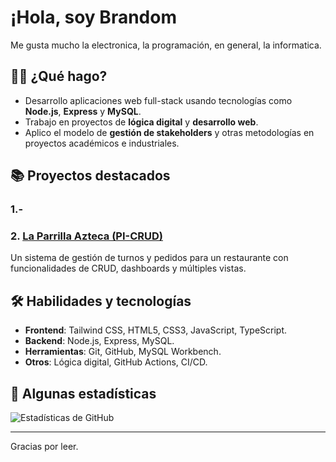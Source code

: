 # ¡Hola, soy Brandom 

Me gusta mucho la electronica, la programación, en general, la informatica.

## 🧑‍💻 ¿Qué hago?

- Desarrollo aplicaciones web full-stack usando tecnologías como **Node.js**, **Express** y **MySQL**.
- Trabajo en proyectos de **lógica digital** y **desarrollo web**.
- Aplico el modelo de **gestión de stakeholders** y otras metodologías en proyectos académicos e industriales.

## 📚 Proyectos destacados

### 1.-

### 2. **[La Parrilla Azteca (PI-CRUD)](https://github.com/NexusJC/PI-CRUD)**
   Un sistema de gestión de turnos y pedidos para un restaurante con funcionalidades de CRUD, dashboards y múltiples vistas.
   
## 🛠️ Habilidades y tecnologías

- **Frontend**: Tailwind CSS, HTML5, CSS3, JavaScript, TypeScript.
- **Backend**: Node.js, Express, MySQL.
- **Herramientas**: Git, GitHub, MySQL Workbench.
- **Otros**: Lógica digital, GitHub Actions, CI/CD.


## 🔧 Algunas estadísticas

![Estadísticas de GitHub](https://github-readme-stats.vercel.app/api?username=tu-usuario&show_icons=true&hide_title=true&count_private=true&hide=prs&theme=radical)

---

Gracias por leer.
